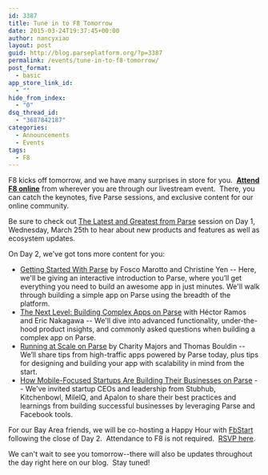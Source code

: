 ```yaml
---
id: 3387
title: Tune in to F8 Tomorrow
date: 2015-03-24T19:37:45+00:00
author: nancyxiao
layout: post
guid: http://blog.parseplatform.org/?p=3387
permalink: /events/tune-in-to-f8-tomorrow/
post_format:
  - basic
app_store_link_id:
  - ""
hide_from_index:
  - "0"
dsq_thread_id:
  - "3687842187"
categories:
  - Announcements
  - Events
tags:
  - F8
---
```

F8 kicks off tomorrow, and we have many surprises in store for you.  <a href="https://fbf8.com/stream.html" target="_blank"><strong>Attend F8 online</strong></a> from wherever you are through our livestream event.  There, you can catch the keynotes, five Parse sessions, and exclusive content for our online community.

Be sure to check out <a href="https://fbf8.com/schedule.html#session/the-latest-and-greatest-from-parse" target="_blank">The Latest and Greatest from Parse</a> session on Day 1, Wednesday, March 25th to hear about new products and features as well as ecosystem updates.

On Day 2, we've got tons more content for you:

<ul class="standard-list">
  <li>
    <a href="https://fbf8.com/schedule.html#session/getting-started-with-parse" target="_blank">Getting Started With Parse</a> by Fosco Marotto and Christine Yen -- Here, we'll be giving an interactive introduction to Parse, where you’ll get everything you need to build an awesome app in just minutes. We'll walk through building a simple app on Parse using the breadth of the platform.
  </li>
  <li>
    <a href="https://fbf8.com/schedule.html#session/the-next-level-building-complex-apps-on-parse" target="_blank">The Next Level: Building Complex Apps on Parse</a> with Héctor Ramos and Eric Nakagawa -- We'll dive into advanced functionality, under-the-hood product insights, and commonly asked questions when building a complex app on Parse.
  </li>
  <li>
    <a href="https://fbf8.com/schedule.html#session/running-at-scale-on-parse" target="_blank">Running at Scale on Parse</a> by Charity Majors and Thomas Bouldin -- We’ll share tips from high-traffic apps powered by Parse today, plus tips for designing and building your app with scalability in mind from the start.
  </li>
  <li>
    <a href="https://fbf8.com/schedule.html#session/how-mobile-focused-startups-are-building-their-businesses-on-parse" target="_blank">How Mobile-Focused Startups Are Building Their Businesses on Parse</a> -- We've invited startup CEOs and leadership from Stubhub, Kitchenbowl, MileIQ, and Apalon to share their best practices and learnings from building successful businesses by leveraging Parse and Facebook tools.
  </li>
</ul>

For our Bay Area friends, we will be co-hosting a Happy Hour with <a href="http://fbstart.com/" target="_blank">FbStart</a> following the close of Day 2.  Attendance to F8 is not required.  <a href="http://fbstartf8happyhour.splashthat.com/" target="_blank">RSVP here</a>.

We can't wait to see you tomorrow--there will also be updates throughout the day right here on our blog.  Stay tuned!